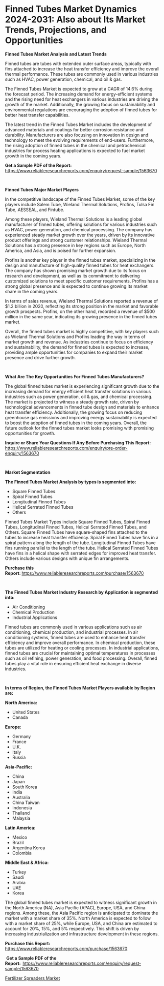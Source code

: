 <p><h1>Finned Tubes Market Dynamics 2024-2031: Also about Its Market Trends, Projections, and Opportunities</h1></p><p><strong>Finned Tubes Market Analysis and Latest Trends</strong></p>
<p><p>Finned tubes are tubes with extended outer surface areas, typically with fins attached to increase the heat transfer efficiency and improve the overall thermal performance. These tubes are commonly used in various industries such as HVAC, power generation, chemical, and oil & gas.</p><p>The Finned Tubes Market is expected to grow at a CAGR of 14.6% during the forecast period. The increasing demand for energy-efficient systems and the rising need for heat exchangers in various industries are driving the growth of the market. Additionally, the growing focus on sustainability and environmental regulations are encouraging the adoption of finned tubes for better heat transfer capabilities.</p><p>The latest trend in the Finned Tubes Market includes the development of advanced materials and coatings for better corrosion resistance and durability. Manufacturers are also focusing on innovation in design and technology to meet the evolving requirements of end-users. Furthermore, the rising adoption of finned tubes in the chemical and petrochemical industries for process heating applications is expected to fuel market growth in the coming years.</p></p>
<p><strong>Get a Sample PDF of the Report:&nbsp;</strong> <a href="https://www.reliableresearchreports.com/enquiry/request-sample/1563670">https://www.reliableresearchreports.com/enquiry/request-sample/1563670</a></p>
<p>&nbsp;</p>
<p><strong>Finned Tubes Major Market Players</strong></p>
<p><p>In the competitive landscape of the Finned Tubes Market, some of the key players include Salem Tube, Wieland Thermal Solutions, Profins, Tulsa Fin Tube, AESSEAL, and Fintube. </p><p>Among these players, Wieland Thermal Solutions is a leading global manufacturer of finned tubes, offering solutions for various industries such as HVAC, power generation, and chemical processing. The company has experienced steady market growth over the years, driven by its innovative product offerings and strong customer relationships. Wieland Thermal Solutions has a strong presence in key regions such as Europe, North America, and Asia, and is poised for further expansion.</p><p>Profins is another key player in the finned tubes market, specializing in the design and manufacture of high-quality finned tubes for heat exchangers. The company has shown promising market growth due to its focus on research and development, as well as its commitment to delivering customized solutions to meet specific customer requirements. Profins has a strong global presence and is expected to continue growing its market share in the coming years.</p><p>In terms of sales revenue, Wieland Thermal Solutions reported a revenue of $1.2 billion in 2020, reflecting its strong position in the market and favorable growth prospects. Profins, on the other hand, recorded a revenue of $500 million in the same year, indicating its growing presence in the finned tubes market.</p><p>Overall, the finned tubes market is highly competitive, with key players such as Wieland Thermal Solutions and Profins leading the way in terms of market growth and revenue. As industries continue to focus on efficiency and sustainability, the demand for finned tubes is expected to increase, providing ample opportunities for companies to expand their market presence and drive further growth.</p></p>
<p>&nbsp;</p>
<p><strong>What Are The Key Opportunities For Finned Tubes Manufacturers?</strong></p>
<p><p>The global finned tubes market is experiencing significant growth due to the increasing demand for energy efficient heat transfer solutions in various industries such as power generation, oil & gas, and chemical processing. The market is projected to witness a steady growth rate, driven by technological advancements in finned tube design and materials to enhance heat transfer efficiency. Additionally, the growing focus on reducing greenhouse gas emissions and improving energy sustainability is expected to boost the adoption of finned tubes in the coming years. Overall, the future outlook for the finned tubes market looks promising with promising opportunities for growth.</p></p>
<p><strong>Inquire or Share Your Questions If Any Before Purchasing This Report:</strong> <a href="https://www.reliableresearchreports.com/enquiry/pre-order-enquiry/1563670">https://www.reliableresearchreports.com/enquiry/pre-order-enquiry/1563670</a></p>
<p>&nbsp;</p>
<p><strong>Market Segmentation</strong></p>
<p><strong>The Finned Tubes Market Analysis by types is segmented into:</strong></p>
<p><ul><li>Square Finned Tubes</li><li>Spiral Finned Tubes</li><li>Longitudinal Finned Tubes</li><li>Helical Serrated Finned Tubes</li><li>Others</li></ul></p>
<p><p>Finned Tubes Market Types include Square Finned Tubes, Spiral Finned Tubes, Longitudinal Finned Tubes, Helical Serrated Finned Tubes, and Others. Square Finned Tubes have square-shaped fins attached to the tubes to increase heat transfer efficiency. Spiral Finned Tubes have fins in a spiral pattern along the length of the tube. Longitudinal Finned Tubes have fins running parallel to the length of the tube. Helical Serrated Finned Tubes have fins in a helical shape with serrated edges for improved heat transfer. Others include various designs with unique fin arrangements.</p></p>
<p><strong>Purchase this Report:&nbsp;</strong><a href="https://www.reliableresearchreports.com/purchase/1563670">https://www.reliableresearchreports.com/purchase/1563670</a></p>
<p>&nbsp;</p>
<p><strong>The Finned Tubes Market Industry Research by Application is segmented into:</strong></p>
<p><ul><li>Air Conditioning</li><li>Chemical Production</li><li>Industrial Applications</li></ul></p>
<p><p>Finned tubes are commonly used in various applications such as air conditioning, chemical production, and industrial processes. In air conditioning systems, finned tubes are used to enhance heat transfer efficiency and improve overall performance. In chemical production, these tubes are utilized for heating or cooling processes. In industrial applications, finned tubes are crucial for maintaining optimal temperatures in processes such as oil refining, power generation, and food processing. Overall, finned tubes play a vital role in ensuring efficient heat exchange in diverse industries.</p></p>
<p>&nbsp;</p>
<p><strong>In terms of Region, the Finned Tubes Market Players available by Region are:</strong></p>
<p>
    <p> <strong> North America: </strong>
        <ul>
            <li>United States</li>
            <li>Canada</li>
        </ul>
        </p> 
    <p> <strong> Europe: </strong>
        <ul>
            <li>Germany</li>
            <li>France</li>
            <li>U.K.</li>
            <li>Italy</li>
            <li>Russia</li>
        </ul>
        </p> 
    <p> <strong> Asia-Pacific: </strong>
        <ul>
            <li>China</li>
            <li>Japan</li>
            <li>South Korea</li>
            <li>India</li>
            <li>Australia</li>
            <li>China Taiwan</li>
            <li>Indonesia</li>
            <li>Thailand</li>
            <li>Malaysia</li>
        </ul>
        </p> 
    <p> <strong> Latin America: </strong>
        <ul>
            <li>Mexico</li>
            <li>Brazil</li>
            <li>Argentina Korea</li>
            <li>Colombia</li>
        </ul>
        </p> 
    <p> <strong> Middle East & Africa: </strong>
        <ul>
            <li>Turkey</li>
            <li>Saudi</li>
            <li>Arabia</li>
            <li>UAE</li>
            <li>Korea</li>
        </ul>
    </p>
    </p>
<p><p>The global finned tubes market is expected to witness significant growth in the North America (NA), Asia Pacific (APAC), Europe, USA, and China regions. Among these, the Asia Pacific region is anticipated to dominate the market with a market share of 35%. North America is expected to follow with a market share of 25%, while Europe, USA, and China are estimated to account for 20%, 15%, and 5% respectively. This shift is driven by increasing industrialization and infrastructure development in these regions.</p></p>
<p><strong>Purchase this Report: </strong><a href="https://www.reliableresearchreports.com/purchase/1563670">https://www.reliableresearchreports.com/purchase/1563670</a></p>
<p>&nbsp;<strong>Get a Sample PDF of the Report:&nbsp;&nbsp;</strong><a href="https://www.reliableresearchreports.com/enquiry/request-sample/1563670">https://www.reliableresearchreports.com/enquiry/request-sample/1563670</a></p>
<p><strong></strong></p>
<p><p><a href="https://crocus-run-b5a.notion.site/Fertilizer-Spreaders-Market-Size-Reflecting-a-Forecast-Till-2031-Market-By-Type-By-Application-and-f00ec8910e2e4fc489c73c13736fef80">Fertilizer Spreaders Market</a></p></p>